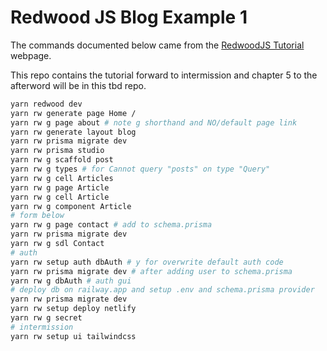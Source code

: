 # Redwood JS Blog Example 1

The commands documented below came from the
[RedwoodJS Tutorial](https://redwoodjs.com/docs/tutorial/foreword)
webpage.

This repo contains the tutorial forward to intermission and
chapter 5 to the afterword will be in this tbd repo.

```bash
yarn redwood dev
yarn rw generate page Home /
yarn rw g page about # note g shorthand and NO/default page link
yarn rw generate layout blog
yarn rw prisma migrate dev
yarn rw prisma studio
yarn rw g scaffold post
yarn rw g types # for Cannot query "posts" on type "Query"
yarn rw g cell Articles
yarn rw g page Article
yarn rw g cell Article
yarn rw g component Article
# form below
yarn rw g page contact # add to schema.prisma
yarn rw prisma migrate dev
yarn rw g sdl Contact
# auth
yarn rw setup auth dbAuth # y for overwrite default auth code
yarn rw prisma migrate dev # after adding user to schema.prisma
yarn rw g dbAuth # auth gui
# deploy db on railway.app and setup .env and schema.prisma provider
yarn rw prisma migrate dev
yarn rw setup deploy netlify
yarn rw g secret
# intermission
yarn rw setup ui tailwindcss
```
